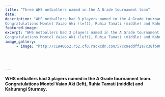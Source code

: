```yaml
---
title: "Three WHS netballers named in the A Grade tournament team"
date: 
description: "WHS netballers had 3 players named in the A Grade tournament team. 
Congratulations Montel Vaiao Aki (left), Ruhia Tamati (middle) and Kahurangi Sturmey."
featured-image: 
excerpt: "WHS netballers had 3 players named in the A Grade tournament team. 
Congratulations Montel Vaiao Aki (left), Ruhia Tamati (middle) and Kahurangi Sturmey."
image_gallery:
     - image: "http://c1940652.r52.cf0.rackcdn.com/57cc9eddff2a7c38fb001a9f/3-WHS-students-selected-for-tourny-team-all-players.jpg"
	
	
	
	
---
```


<p><strong>WHS netballers had 3 players named in the A Grade tournament team. </strong><br /><strong>Congratulations Montel Vaiao Aki (left), Ruhia Tamati (middle) and Kahurangi Sturmey.</strong></p>

